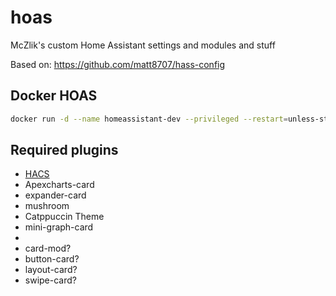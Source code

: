# hoas
McZlik's custom Home Assistant settings and modules and stuff

Based on: https://github.com/matt8707/hass-config

## Docker HOAS
```bash
docker run -d --name homeassistant-dev --privileged --restart=unless-stopped -e TZ=Europe/Amsterdam -v /PATH/TO/CONFIG:/config -p 8123:8123 ghcr.io/home-assistant/home-assistant:stable
```

## Required plugins
- [HACS](https://hacs.xyz/)
- Apexcharts-card
- expander-card
- mushroom
- Catppuccin Theme
- mini-graph-card
- 
- card-mod?
- button-card?
- layout-card?
- swipe-card?